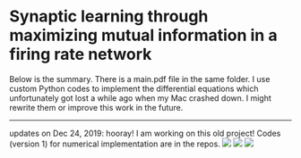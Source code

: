 # Synaptic learning through maximizing mutual information in a firing rate network
Below is the summary. There is a main.pdf file in the same folder.
I use custom Python codes to implement the differential equations which unfortunately got lost a while ago when my Mac crashed down. I might rewrite them or improve this work in the future. 

------
updates on Dec 24, 2019: hooray! I am working on this old project!
Codes (version 1) for numerical implementation are in the repos. 
![](main.jp2)
![](main_2.jp2)
![](main_3.jp2)
